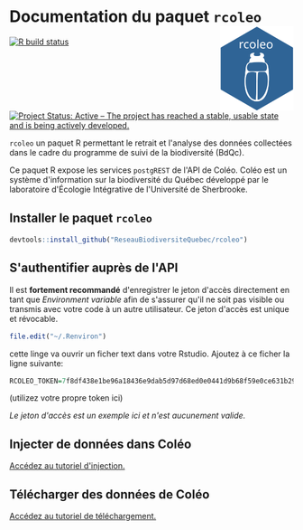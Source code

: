 # Documentation du paquet `rcoleo` <img src="man/figures/logo.svg" width="130" height="150" align="right"/>

<!-- badges: start -->
[![R build status](https://github.com/ReseauBiodiversiteQuebec/rcoleo/workflows/R-CMD-check/badge.svg)](https://github.com/ReseauBiodiversiteQuebec/rcoleo/actions)
<!-- badges: end -->

[![Project Status: Active – The project has reached a stable, usable state and is being actively developed.](http://www.repostatus.org/badges/latest/active.svg)](http://www.repostatus.org/#active)

`rcoleo` un paquet R permettant le retrait et l'analyse des données collectées dans le cadre du programme de suivi de la biodiversité (BdQc).

Ce paquet R expose les services `postgREST` de l'API de Coléo. Coléo est un système d'information sur la biodiversité du Québec développé par le laboratoire d'Écologie Intégrative de l'Université de Sherbrooke.


## Installer le paquet `rcoleo`

```r
devtools::install_github("ReseauBiodiversiteQuebec/rcoleo")
```

## S'authentifier auprès de l'API

Il est **fortement recommandé** d'enregistrer le jeton d'accès directement en tant que _Environment variable_ afin de s'assurer qu'il ne soit pas visible ou transmis avec votre code à un autre utilisateur. Ce jeton d'accès est unique et révocable. 

```r
file.edit("~/.Renviron")
```

cette linge va ouvrir un ficher text dans votre Rstudio. Ajoutez à ce ficher la ligne suivante:


```r
RCOLEO_TOKEN=7f8df438e1be96a18436e9dab5d97d68ed0e0441d9b68f59e0ce631b2919f3aa
```

(utilizez votre propre token ici)

*Le jeton d'accès est un exemple ici et n'est aucunement valide.*


## Injecter de données dans Coléo

[Accédez au tutoriel d'injection.](docs/injection-donnees.md)


## Télécharger des données de Coléo

[Accédez au tutoriel de téléchargement.](docs/telecharge-donnees.md)
